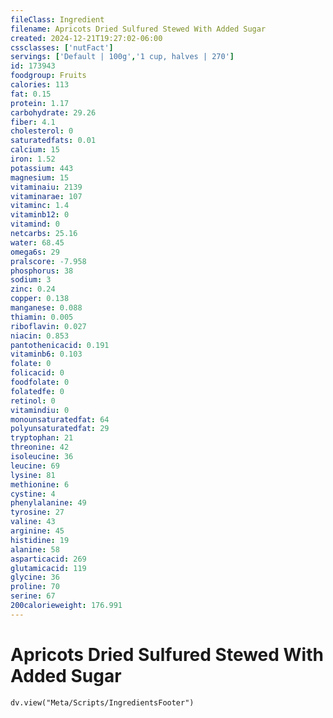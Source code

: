 ```yaml
---
fileClass: Ingredient
filename: Apricots Dried Sulfured Stewed With Added Sugar
created: 2024-12-21T19:27:02-06:00
cssclasses: ['nutFact']
servings: ['Default | 100g','1 cup, halves | 270']
id: 173943
foodgroup: Fruits
calories: 113
fat: 0.15
protein: 1.17
carbohydrate: 29.26
fiber: 4.1
cholesterol: 0
saturatedfats: 0.01
calcium: 15
iron: 1.52
potassium: 443
magnesium: 15
vitaminaiu: 2139
vitaminarae: 107
vitaminc: 1.4
vitaminb12: 0
vitamind: 0
netcarbs: 25.16
water: 68.45
omega6s: 29
pralscore: -7.958
phosphorus: 38
sodium: 3
zinc: 0.24
copper: 0.138
manganese: 0.088
thiamin: 0.005
riboflavin: 0.027
niacin: 0.853
pantothenicacid: 0.191
vitaminb6: 0.103
folate: 0
folicacid: 0
foodfolate: 0
folatedfe: 0
retinol: 0
vitamindiu: 0
monounsaturatedfat: 64
polyunsaturatedfat: 29
tryptophan: 21
threonine: 42
isoleucine: 36
leucine: 69
lysine: 81
methionine: 6
cystine: 4
phenylalanine: 49
tyrosine: 27
valine: 43
arginine: 45
histidine: 19
alanine: 58
asparticacid: 269
glutamicacid: 119
glycine: 36
proline: 70
serine: 67
200calorieweight: 176.991
---
```


# Apricots Dried Sulfured Stewed With Added Sugar

```dataviewjs
dv.view("Meta/Scripts/IngredientsFooter")
```